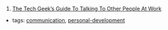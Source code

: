 1. [The Tech Geek’s Guide To Talking To Other People At Work](https://www.fastcompany.com/3067971/the-tech-geeks-guide-to-talking-to-other-people-at-work)
  * tags: [communication](tags/communication.md), [personal-development](tags/personal-development.md)
